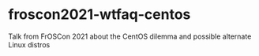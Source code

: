 # froscon2021-wtfaq-centos

Talk from FrOSCon 2021 about the CentOS dilemma and possible alternate Linux distros

